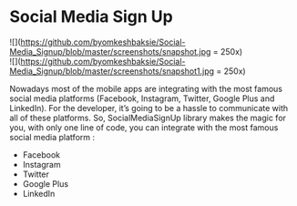 # Social Media Sign Up

![](https://github.com/byomkeshbaksie/Social-Media_Signup/blob/master/screenshots/snapshot.jpg = 250x) <br>
![](https://github.com/byomkeshbaksie/Social-Media_Signup/blob/master/screenshots/snapshot1.jpg = 250x)

Nowadays most of the mobile apps are integrating with the most famous social media platforms (Facebook, Instagram, Twitter, Google Plus and LinkedIn). For the developer, it’s going to be a hassle to communicate with all of these platforms.
So, SocialMediaSignUp library makes the magic for you, with only one line of code, you can integrate with the most famous social media platform :
- Facebook
- Instagram
- Twitter
- Google Plus
- LinkedIn

